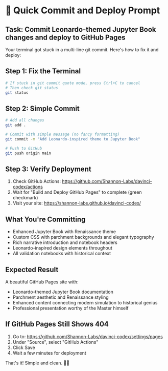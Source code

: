 # 🚀 Quick Commit and Deploy Prompt

## Task: Commit Leonardo-themed Jupyter Book changes and deploy to GitHub Pages

Your terminal got stuck in a multi-line git commit. Here's how to fix it and deploy:

## Step 1: Fix the Terminal
```bash
# If stuck in git commit quote mode, press Ctrl+C to cancel
# Then check git status
git status
```

## Step 2: Simple Commit
```bash
# Add all changes
git add .

# Commit with simple message (no fancy formatting)
git commit -m "Add Leonardo-inspired theme to Jupyter Book"

# Push to GitHub
git push origin main
```

## Step 3: Verify Deployment
1. Check GitHub Actions: https://github.com/Shannon-Labs/davinci-codex/actions
2. Wait for "Build and Deploy GitHub Pages" to complete (green checkmark)
3. Visit your site: https://shannon-labs.github.io/davinci-codex/

## What You're Committing
- Enhanced Jupyter Book with Renaissance theme
- Custom CSS with parchment backgrounds and elegant typography
- Rich narrative introduction and notebook headers
- Leonardo-inspired design elements throughout
- All validation notebooks with historical context

## Expected Result
A beautiful GitHub Pages site with:
- Leonardo-themed Jupyter Book documentation
- Parchment aesthetic and Renaissance styling  
- Enhanced content connecting modern simulation to historical genius
- Professional presentation worthy of the Master himself

## If GitHub Pages Still Shows 404
1. Go to: https://github.com/Shannon-Labs/davinci-codex/settings/pages
2. Under "Source", select "GitHub Actions"
3. Click Save
4. Wait a few minutes for deployment

That's it! Simple and clean. 🎨✨
